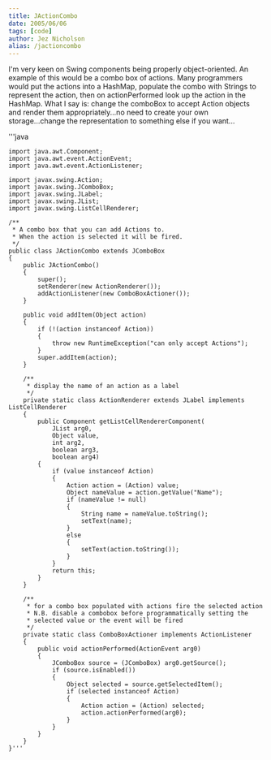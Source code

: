```yaml
---
title: JActionCombo
date: 2005/06/06
tags: [code]
author: Jez Nicholson
alias: /jactioncombo
---
```

I'm very keen on Swing components being properly object-oriented. An example of this would be a combo box of actions. Many programmers would put the actions into a HashMap, populate the combo with Strings to represent the action, then on actionPerformed look up the action in the HashMap. What I say is: change the comboBox to accept Action objects and render them appropriately...no need to create your own storage...change the representation to something else if you want...

'''java

    import java.awt.Component;
    import java.awt.event.ActionEvent;
    import java.awt.event.ActionListener;
    
    import javax.swing.Action;
    import javax.swing.JComboBox;
    import javax.swing.JLabel;
    import javax.swing.JList;
    import javax.swing.ListCellRenderer;
    
    /**
     * A combo box that you can add Actions to.
     * When the action is selected it will be fired.
     */
    public class JActionCombo extends JComboBox
    {    
        public JActionCombo()
        {
            super();
            setRenderer(new ActionRenderer());
            addActionListener(new ComboBoxActioner());
        }
    
        public void addItem(Object action)
        {
            if (!(action instanceof Action))
            {
                throw new RuntimeException("can only accept Actions");
            }
            super.addItem(action);
        }
    
        /**
         * display the name of an action as a label
         */
        private static class ActionRenderer extends JLabel implements ListCellRenderer
        {
            public Component getListCellRendererComponent(
                JList arg0,
                Object value,
                int arg2,
                boolean arg3,
                boolean arg4)
            {
                if (value instanceof Action)
                {
                    Action action = (Action) value;
                    Object nameValue = action.getValue("Name");
                    if (nameValue != null)
                    {
                        String name = nameValue.toString();
                        setText(name);
                    }
                    else
                    {
                        setText(action.toString());
                    }
                }
                return this;
            }
        }
        
        /**
         * for a combo box populated with actions fire the selected action
         * N.B. disable a combobox before programmatically setting the
         * selected value or the event will be fired
         */
        private static class ComboBoxActioner implements ActionListener
        {
            public void actionPerformed(ActionEvent arg0)
            {
                JComboBox source = (JComboBox) arg0.getSource();
                if (source.isEnabled())
                {
                    Object selected = source.getSelectedItem();
                    if (selected instanceof Action)
                    {
                        Action action = (Action) selected;
                        action.actionPerformed(arg0);
                    }
                }
            }
        }
    }'''
